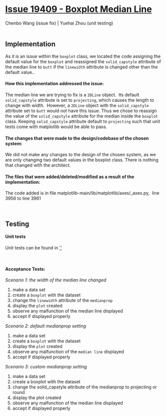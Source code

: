 # [Issue 19409 - Boxplot Median Line](https://github.com/matplotlib/matplotlib/issues/19409)
Chenbo Wang (issue fix) | Yuehai Zhou (unit testing)
<br /><br />

## **Implementation**
As it is an issue within the `boxplot` class, we located the code assigning the default value for the `boxplot` and reassigned the `solid_capstyle` attribute of the median line to `butt` if the `linewidth` attribute is changed other than the default value.. 

#### How this implementation addressed the issue:
The median line we are trying to fix is a `2DLine` object.  Its default `solid_capstyle` attribute is set to `projecting`, which causes the length to change with width.  However, a `2DLine` object with the `solid_capstyle` attribute set to `butt` would not have this issue. Thus we chose to reassign the value of the `solid_capstyle` attribute for the median inside the `boxplot` class.  Keeping `solid_capstyle` attribute default to `projecting` such that unit tests come with matplotlib would be able to pass.

#### The changes that were made to the design/codebase of the chosen system:
We did not make any changes to the design of the chosen system, as we are only changing two default values in the boxplot class. There is nothing that changed with the architect. 

#### The files that were added/deleted/modified as a result of the implementation:
The code added is in file matplotlib-main/lib/matplotlib/axes/\_axes.py,  line 3956 to line 3961

<br />

## **Testing**

#### **Unit tests**
Unit tests can be found in ['']()

<br />

#### **Acceptance Tests**:
*Scenario 1: the width of the median line changed*
1.  make a data set  
2.  create a `boxplot` with the dataset
3.  change the `linewidth` attribute of the `medianprop`
4.  display the `plot` created
5.  observe any malfunction of the median line displayed
6.  accept if displayed properly

*Scenario 2: default medianprop setting*
1.  make a data set
2.  create a `boxplot` with the dataset
3.  display the `plot` created
4.  observe any malfunction of the `median line` displayed
5.  accept if displayed properly

*Scenario 3: custom medianprop setting*
1.  make a data set
2.  create a boxplot with the dataset
3.  change the solid_capstyle attribute of the medianprop to projecting or round
4.  display the plot created
5.  observe any malfunction of the median line displayed
6.  accept if displayed properly
